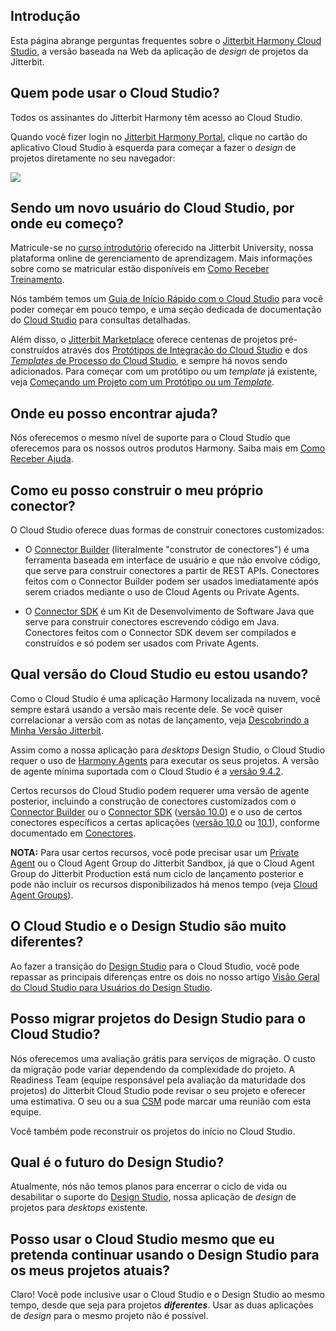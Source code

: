 [//]: # (Perguntas Frequentes sobre o Cloud Studio)
[//]: # (This is a translation of Version 9, published on September 27, 2021.)

## Introdução

Esta página abrange perguntas frequentes sobre o [Jitterbit Harmony Cloud
Studio](https://success.jitterbit.com/display/CS/Cloud+Studio?showLanguage=pt_BR), a versão baseada na Web da aplicação de *design* de projetos
da Jitterbit.


## Quem pode usar o Cloud Studio?

Todos os assinantes do Jitterbit Harmony têm acesso ao Cloud Studio.

Quando você fizer login no [Jitterbit Harmony Portal](https://success.jitterbit.com/display/DOC/Jitterbit+Harmony+Portal?showLanguage=pt_BR),
clique no cartão do aplicativo Cloud Studio à esquerda para começar a fazer o *design* de projetos diretamente no
seu navegador:

![](https://docs-source.jitterbit.com/hp/landing/cards_cloud-studio_with-header.png)


## Sendo um novo usuário do Cloud Studio, por onde eu começo?

Matricule-se no [curso introdutório](https://success.jitterbit.com/display/DOC/Getting+Training?showLanguage=pt_BR#GettingTraining-cloud-studio)
oferecido na Jitterbit University, nossa plataforma online de gerenciamento de aprendizagem. Mais informações sobre
como se matricular estão disponíveis em [Como Receber
Treinamento](https://success.jitterbit.com/display/DOC/Getting+Training?showLanguage=pt_BR).

Nós também temos um [Guia de Início Rápido com o Cloud
Studio](https://success.jitterbit.com/display/CS/Cloud+Studio+Quick+Start+Guide?showLanguage=pt_BR) para você poder começar em pouco tempo, e uma
seção dedicada de documentação do [Cloud Studio](https://success.jitterbit.com/display/CS/Cloud+Studio?showLanguage=pt_BR) para consultas
detalhadas.

Além disso, o [Jitterbit Marketplace](https://success.jitterbit.com/display/DOC/Marketplace?showLanguage=pt_BR) oferece centenas de projetos
pré-construídos através dos [Protótipos de Integração do Cloud
Studio](https://success.jitterbit.com/display/CS/Cloud+Studio+Integration+Recipes?showLanguage=pt_BR) e dos [*Templates* de Processo do Cloud
Studio](https://success.jitterbit.com/display/CS/Cloud+Studio+Process+Templates?showLanguage=pt_BR), e sempre há novos sendo adicionados. Para
começar com um protótipo ou um *template* já existente, veja [Começando um Projeto com um Protótipo ou um
*Template*](https://success.jitterbit.com/display/DOC/Starting+a+Recipe+or+Template+Project?showLanguage=pt_BR).


## Onde eu posso encontrar ajuda?

Nós oferecemos o mesmo nível de suporte para o Cloud Studio que oferecemos para os nossos outros produtos Harmony.
Saiba mais em [Como Receber Ajuda](https://success.jitterbit.com/display/DOC/Getting+Support?showLanguage=pt_BR).


## Como eu posso construir o meu próprio conector?

O Cloud Studio oferece duas formas de construir conectores customizados:

-   O [Connector Builder](https://success.jitterbit.com/display/CS/Connector+Builder?showLanguage=pt_BR) (literalmente "construtor de
    conectores") é uma ferramenta baseada em interface de usuário e que não envolve código, que serve para construir
    conectores a partir de REST APIs. Conectores feitos com o Connector Builder podem ser usados imediatamente após
    serem criados mediante o uso de Cloud Agents ou Private Agents.

-   O [Connector SDK](https://developer.jitterbit.com/pt/connector-sdk/) é um Kit de Desenvolvimento de Software
    Java que serve para construir conectores escrevendo código em Java. Conectores feitos com o Connector SDK devem
    ser compilados e construídos e só podem ser usados com Private Agents.


## Qual versão do Cloud Studio eu estou usando?

Como o Cloud Studio é uma aplicação Harmony localizada na nuvem, você sempre estará usando a versão mais recente
dele. Se você quiser correlacionar a versão com as notas de lançamento, veja [Descobrindo a Minha Versão
Jitterbit](https://success.jitterbit.com/display/DOC/Finding+My+Jitterbit+Version?showLanguage=pt_BR).

Assim como a nossa aplicação para *desktops* Design Studio, o Cloud Studio requer o uso de [Harmony
Agents](https://success.jitterbit.com/display/DOC/Agent?showLanguage=pt_BR) para executar os seus projetos. A versão de agente mínima suportada
com o Cloud Studio é a [versão 9.4.2](https://success.jitterbit.com/display/DOC/9.4?showLanguage=pt_BR).

Certos recursos do Cloud Studio podem requerer uma versão de agente posterior, incluindo a construção de conectores
customizados com o [Connector Builder](https://success.jitterbit.com/display/CS/Connector+Builder?showLanguage=pt_BR) ou o [Connector
SDK](https://developer.jitterbit.com/pt/connector-sdk/) ([versão 10.0](https://success.jitterbit.com/display/DOC/10.0?showLanguage=pt_BR)) e o
uso de certos conectores específicos a certas aplicações ([versão 10.0](https://success.jitterbit.com/display/DOC/10.0?showLanguage=pt_BR) ou
[10.1](https://success.jitterbit.com/display/DOC/10.1?showLanguage=pt_BR)), conforme documentado em
[Conectores](https://success.jitterbit.com/display/CS/Connectors?showLanguage=pt_BR).

<div class="confluence-information-macro confluence-information-macro-information conf-macro output-block" data-hasbody="true" data-macro-name="info">

<span class="aui-icon aui-icon-small aui-iconfont-info confluence-information-macro-icon"> </span>

<div class="confluence-information-macro-body">

<strong>NOTA:</strong> Para usar certos recursos, você pode precisar usar um <a
href="https://success.jitterbit.com/display/DOC/Private+Agents?showLanguage=pt_BR">Private Agent</a> ou o Cloud Agent Group do Jitterbit
Sandbox, já que o Cloud Agent Group do Jitterbit Production está num ciclo de lançamento posterior e pode não
incluir os recursos disponibilizados há menos tempo (veja <a
href="https://success.jitterbit.com/display/DOC/Cloud+Agent+Groups?showLanguage=pt_BR">Cloud Agent Groups</a>).

</div>

</div>


## O Cloud Studio e o Design Studio são muito diferentes?

Ao fazer a transição do [Design Studio](https://success.jitterbit.com/display/DOC/Design+Studio?showLanguage=pt_BR) para o Cloud Studio, você
pode repassar as principais diferenças entre os dois no nosso artigo [Visão Geral do Cloud Studio para Usuários do
Design Studio](https://success.jitterbit.com/display/CS/Cloud+Studio+Overview+for+Design+Studio+Users?showLanguage=pt_BR).


## Posso migrar projetos do Design Studio para o Cloud Studio?

Nós oferecemos uma avaliação grátis para serviços de migração. O custo da migração pode variar dependendo da
complexidade do projeto. A Readiness Team (equipe responsável pela avaliação da maturidade dos projetos) do
Jitterbit Cloud Studio pode revisar o seu projeto e oferecer uma estimativa. O seu ou a sua
[CSM](mailto:success@jitterbit.com) pode marcar uma reunião com esta equipe.

Você também pode reconstruir os projetos do início no Cloud Studio.


## Qual é o futuro do Design Studio?

Atualmente, nós não temos planos para encerrar o ciclo de vida ou desabilitar o suporte do [Design
Studio](https://success.jitterbit.com/display/DOC/Design+Studio?showLanguage=pt_BR), nossa aplicação de *design* de projetos para *desktops*
existente.


## Posso usar o Cloud Studio mesmo que eu pretenda continuar usando o Design Studio para os meus projetos atuais?

Claro! Você pode inclusive usar o Cloud Studio e o Design Studio ao mesmo tempo, desde que seja para projetos
***diferentes***. Usar as duas aplicações de *design* para o mesmo projeto não é possível.
